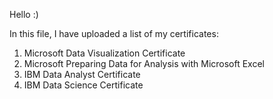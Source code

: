 Hello :)

In this file, I have uploaded a list of my certificates:

1. Microsoft Data Visualization Certificate
2. Microsoft Preparing Data for Analysis with Microsoft Excel
3. IBM Data Analyst Certificate
4. IBM Data Science Certificate
